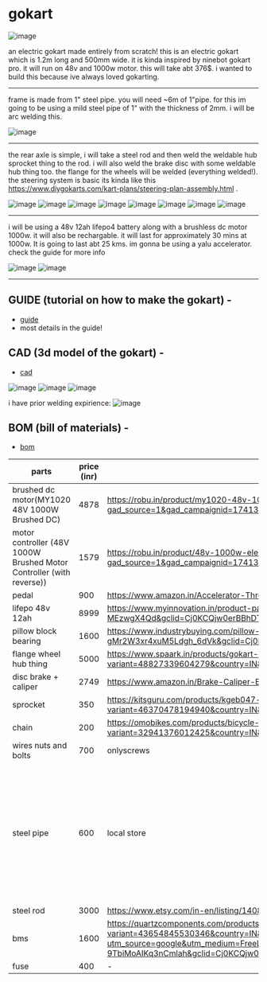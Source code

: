 # gokart

![image](https://github.com/user-attachments/assets/28825649-af80-4aaa-a721-d62e14c98028)

an electric gokart made entirely from scratch! this is an electric gokart which is 1.2m long and 500mm wide. it is kinda inspired by ninebot gokart pro. it will run on 48v and 1000w motor. this will take abt 376$. i wanted to build this because ive always loved gokarting.

---

frame is made from 1" steel pipe. you will need ~6m of 1"pipe. for this im going to be using a mild steel pipe of 1" with the thickness of 2mm. i will be arc welding this. 

![image](https://github.com/user-attachments/assets/cdd2d978-b8b7-432c-a208-fdc85f8fef1f)

---


the rear axle is simple, i will take a steel rod and then weld the weldable hub sprocket thing to the rod. i will also weld the brake disc with some weldable hub thing too. the flange for the wheels will be welded (everything welded!). the steering system is basic its kinda like this https://www.diygokarts.com/kart-plans/steering-plan-assembly.html .

![image](https://github.com/user-attachments/assets/11743bb5-2191-4ad1-93b8-42f2f4f824e6)
![image](https://github.com/user-attachments/assets/16e6af4b-e705-4d80-ae5c-9ad606fe9a18)
![image](https://github.com/user-attachments/assets/84a643fa-c8d4-47ab-bbd7-7d1176af8833)
![image](https://github.com/user-attachments/assets/18683f52-61df-490d-9924-3717ba691392)
![image](https://github.com/user-attachments/assets/3f1f1b0b-8488-48ed-bd54-7fccdc79f312)
![image](https://github.com/user-attachments/assets/fd5b127b-92c1-4bd8-b644-d7c966064f4c)
![image](https://github.com/user-attachments/assets/5809f60c-cf20-41a6-b2fc-80d0e6eb3fd1)
![image](https://github.com/user-attachments/assets/6d3a9daf-451a-42d3-b08d-11827b3ce80a)

---

i will be using a 48v 12ah lifepo4 battery along with a brushless dc motor 1000w. it will also be rechargable. it will last for approximately 30 mins at 1000w. It is going to last abt 25 kms. im gonna be using a yalu accelerator. check the guide for more info

![image](https://github.com/user-attachments/assets/12f13d8a-205f-41f1-809d-345ae465c790)
![image](https://github.com/user-attachments/assets/c9553607-0e18-4ab6-845e-e74599703e7a)


---

## GUIDE (tutorial on how to make the gokart) -
- [guide](https://docs.google.com/presentation/d/1KLbMqiQlSO5LmJ1qEjIzW0HaYhiOfqkQMV1bJqHJmUQ/edit?usp=sharing)
- most details in the guide!


## CAD (3d model of the gokart) - 
- [cad](https://a360.co/43lIhdm)

![image](https://github.com/user-attachments/assets/ab7aebe1-25c1-41ac-a766-6afc5724378b)
![image](https://github.com/user-attachments/assets/2e172096-387b-4491-b798-bc400338af28)
![image](https://github.com/user-attachments/assets/7ae0b8c9-1c10-4d2e-8531-664b1dd2a165)

i have prior welding expirience:
![image](https://github.com/user-attachments/assets/650b3076-6e30-460c-911f-2da147b555b0)



## BOM (bill of materials) -
- [bom](https://docs.google.com/spreadsheets/d/1LPSlbtKpX_TeVwNVUrJRe5h6A8NwFC940OG_mSA_TPQ/edit?usp=sharing)

| parts                                     | price (inr) | link                                                                                                                                                                                                                                                                                                                                                                                                                                                                                                                                                                                                                                                     | quantity                                                                                   |
|-------------------------------------------|-------------|----------------------------------------------------------------------------------------------------------------------------------------------------------------------------------------------------------------------------------------------------------------------------------------------------------------------------------------------------------------------------------------------------------------------------------------------------------------------------------------------------------------------------------------------------------------------------------------------------------------------------------------------------------|--------------------------------------------------------------------------------------------|
| brushed dc motor(MY1020 48V 1000W Brushed DC) | 4878        | https://robu.in/product/my1020-48v-1000w-electric-go-kart-brushed-dc-motor-with-foot/?gad_source=1&gad_campaignid=17413441824&gbraid=0AAAAADvLFWezANsYtoMKc0Iv6amYd1QYr&gclid=Cj0KCQjw0erBBhDTARIsAKO8iqSp_ugB0gDLAScbWdfDagcjW8mKkf57Be9DDXyhmfsAP_W5Zj3kEPIaAsmrEALw_wcB | 1                                                                                          |
| motor controller (48V 1000W Brushed Motor Controller (with reverse)) | 1579        | https://robu.in/product/48v-1000w-electric-vehicle-motor-brush-controller-scooter-motor/?gad_source=1&gad_campaignid=17413441824&gbraid=0AAAAADvLFWezANsYtoMKc0Iv6amYd1QYr&gclid=Cj0KCQjw0erBBhDTARIsAKO8iqQ28JkXBaimfa_Z0WQW6oJ_IjoT8sXxe2lT5BaUpLXyINwgkXzgdN8aAkN_EALw_wcB | 1                                                                                          |
| pedal                                     | 900         | https://www.amazon.in/Accelerator-Throttle-Rickshaw-Electric-eletric/dp/B0CPVNDHZB?source=ps-sl-shoppingads-lpcontext&ref_=fplfs&psc=1&smid=A349HX76H23DP6                                                                                                                                                                                                                                                                                                                                                                                                                | 1                                                                                          |
| lifepo 48v 12ah                           | 8999        | https://www.myinnovation.in/product-page/48v-12ah-ebike-e-scooty-toto-battery-lifepo4-lithium-iron-phosphet-battery?gad_source=1&gad_campaignid=19597394074&gbraid=0AAAAABThWGJantNgw0WcvTb-MEzwgX4Qd&gclid=Cj0KCQjw0erBBhDTARIsAKO8iqT9379AmOXNaNCttV0G8ZYr_qv7ybN0EYkPiMHR8JznLcV-WQWOcVgaAgXdEALw_wcB | 1                                                                                          |
| pillow block bearing                      | 1600        | https://www.industrybuying.com/pillow-block-bearings-ekd-BEA.PIL.626171457?utm_source=Google&utm_medium=PLA&utm_campaign=PLA_Longtail_GSTPref_troas&gad_source=1&gad_campaignid=21344143087&gbraid=0AAAAADesIl-gMr2W3xr4xuM5Ldgh_6dVk&gclid=Cj0KCQjw0erBBhDTARIsAKO8iqRu2CMSLpxayFjLvtK8acua4CQqc-Vh6Ua0ZVwwg6UAcyimgGkS2r8aAkirEALw_wcB | 4                                                                                          |
| flange wheel hub thing                    | 5000        | https://www.spaark.in/products/gokart-rear-wheel-hubs?variant=48827339604279&country=IN&currency=INR&utm_medium=product_sync&utm_source=google&utm_content=sag_organic&utm_campaign=sag_organic&srsltid=AfmBOooj1JGZHwGM9mdZ7uo6HQZZua15ViLOwmEPLdsU1Zwnn6_sQUXMWGQ                                                                                                                                            | 2                                                                                          |
| disc brake + caliper                      | 2749        | https://www.amazon.in/Brake-Caliper-Electric-Scooter-Adapter/dp/B091CWQFJ4?source=ps-sl-shoppingads-lpcontext&ref_=fplfs&psc=1&smid=A2QSP1UFZC8LEM&utm_source=chatgpt.com                                                                                                                                                                                                                                                                                                                                                                                                 | 1                                                                                          |
| sprocket                                  | 350         | https://kitsguru.com/products/kgeb047-motorcycle-54t-54-tooth-rear-drive-sprocket-tf8-for-47cc-49cc-mini-pocket-bike?variant=46370478194940&country=IN&currency=INR&utm_medium=product_sync&utm_source=google&utm_content=sag_organic&utm_campaign=sag_organic&srsltid=AfmBOorrP7pBAxP2HCT7tqklhHZpvAKNohnFESuaTt3ey_nWR-Kzmo-MjC4                                                   | 1                                                                                          |
| chain                                     | 200         | https://omobikes.com/products/bicycle-spare-parts-chain-single-speed?variant=32941376012425&country=IN&currency=INR&utm_medium=product_sync&utm_source=google&utm_content=sag_organic&utm_campaign=sag_organic&srsltid=AfmBOoreGNcQVXChF2CRfuIcr4MZGsgpP1BLxlxtxc11SPRAbC1Aih2Qo0Q                                                                             | 1                                                                                          |
| wires nuts and bolts                      | 700         | onlyscrews                                                                                                                                                                                                                                                                                                                                                                                                                                                                                                                                                                                                                                               | -                                                                                          |
| steel pipe                                | 600         | local store                                                                                                                                                                                                                                                                                                                                                                                                                                                                                                                                                                                                                                              | (600x2 + 215x2 + 50x2 + 200x2 + 170x2 + 320 + 410 + 560 + 140x2 + 290 + 575 + 450x2)mm = 5805mm = 5.805m = ~6m |
| steel rod                                 | 3000        | https://www.etsy.com/in-en/listing/1408721002/1-diameter-steel-rod-round-solid-rod?variation0=3277450657                                                                                                                                                                                                                                                                                                                                                                                                                                                                 | 600mm                                                                                      |
| bms                                       | 1600        | https://quartzcomponents.com/products/daly-lifepo4-16s-48v-40a-waterproof-battery-management-system-bms-protection-board?variant=43654845530346&country=IN&currency=INR&utm_medium=product_sync&utm_source=google&utm_content=sag_organic&utm_campaign=sag_organic?utm_source=google&utm_medium=FreeListings&gad_source=1&gad_campaignid=20396578075&gbraid=0AAAAACPPFdNyKfm-9TbiMoAIKq3nCmlah&gclid=Cj0KCQjw0erBBhDTARIsAKO8iqQiF390o79MtME_RitSpqAb8EHut8btuFoHuICKs47q90ljyQOV1aEaAom1EALw_wcB | 1                                                                                          |
| fuse                                      | 400         | -                                                                                                                                                                                                                                                                                                                                                                                                                                                                                                                                                                                                                                                        | 1                                                                                          |
